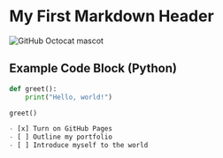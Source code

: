 # My First Markdown Header

![GitHub Octocat mascot](https://octodex.github.com/images/daftpunktocat-guy.gif)

## Example Code Block (Python)
```python
def greet():
    print("Hello, world!")

greet()

- [x] Turn on GitHub Pages
- [ ] Outline my portfolio
- [ ] Introduce myself to the world
